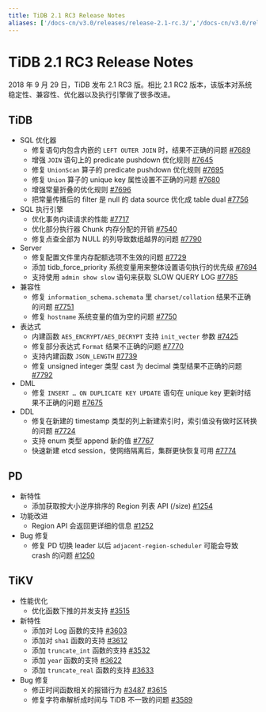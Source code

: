 ```yaml
---
title: TiDB 2.1 RC3 Release Notes
aliases: ['/docs-cn/v3.0/releases/release-2.1-rc.3/','/docs-cn/v3.0/releases/21rc3/','/docs-cn/releases/21rc3/']
---
```


# TiDB 2.1 RC3 Release Notes

2018 年 9 月 29 日，TiDB 发布 2.1 RC3 版。相比 2.1 RC2 版本，该版本对系统稳定性、兼容性、优化器以及执行引擎做了很多改进。

## TiDB

+ SQL 优化器
    - 修复语句内包含内嵌的 `LEFT OUTER JOIN` 时，结果不正确的问题 [#7689](https://github.com/pingcap/tidb/pull/7689)
    - 增强 `JOIN` 语句上的 predicate pushdown 优化规则 [#7645](https://github.com/pingcap/tidb/pull/7645)
    - 修复 `UnionScan` 算子的 predicate pushdown 优化规则 [#7695](https://github.com/pingcap/tidb/pull/7695)
    - 修复 `Union` 算子的 unique key 属性设置不正确的问题 [#7680](https://github.com/pingcap/tidb/pull/7680)
    - 增强常量折叠的优化规则 [#7696](https://github.com/pingcap/tidb/pull/7696)
    - 把常量传播后的 filter 是 null 的 data source 优化成 table dual [#7756](https://github.com/pingcap/tidb/pull/7756)
+ SQL 执行引擎
    - 优化事务内读请求的性能 [#7717](https://github.com/pingcap/tidb/pull/7717)
    - 优化部分执行器 Chunk 内存分配的开销 [#7540](https://github.com/pingcap/tidb/pull/7540)
    - 修复点查全部为 NULL 的列导致数组越界的问题 [#7790](https://github.com/pingcap/tidb/pull/7790)
+ Server
    - 修复配置文件里内存配额选项不生效的问题 [#7729](https://github.com/pingcap/tidb/pull/7729)
    - 添加 tidb_force_priority 系统变量用来整体设置语句执行的优先级 [#7694](https://github.com/pingcap/tidb/pull/7694)
    - 支持使用 `admin show slow` 语句来获取 SLOW QUERY LOG [#7785](https://github.com/pingcap/tidb/pull/7785)
+ 兼容性
    - 修复 `information_schema.schemata` 里 `charset/collation` 结果不正确的问题 [#7751](https://github.com/pingcap/tidb/pull/7751)
    - 修复 `hostname` 系统变量的值为空的问题 [#7750](https://github.com/pingcap/tidb/pull/7750)
+ 表达式
    - 内建函数 `AES_ENCRYPT/AES_DECRYPT` 支持 `init_vecter` 参数 [#7425](https://github.com/pingcap/tidb/pull/7425)
    - 修复部分表达式 `Format` 结果不正确的问题 [#7770](https://github.com/pingcap/tidb/pull/7770)
    - 支持内建函数 `JSON_LENGTH` [#7739](https://github.com/pingcap/tidb/pull/7739)
    - 修复 unsigned integer 类型 cast 为 decimal 类型结果不正确的问题 [#7792](https://github.com/pingcap/tidb/pull/7792)
+ DML
    - 修复 `INSERT … ON DUPLICATE KEY UPDATE` 语句在 unique key 更新时结果不正确的问题 [#7675](https://github.com/pingcap/tidb/pull/7675)
+ DDL
    - 修复在新建的 timestamp 类型的列上新建索引时，索引值没有做时区转换的问题 [#7724](https://github.com/pingcap/tidb/pull/7724)
    - 支持 enum 类型 append 新的值 [#7767](https://github.com/pingcap/tidb/pull/7767)
    - 快速新建 etcd session，使网络隔离后，集群更快恢复可用 [#7774](https://github.com/pingcap/tidb/pull/7774)

## PD

+ 新特性
    - 添加获取按大小逆序排序的 Region 列表 API (/size) [#1254](https://github.com/pingcap/pd/pull/1254)
+ 功能改进
    - Region API 会返回更详细的信息 [#1252](https://github.com/pingcap/pd/pull/1252)
+ Bug 修复
    - 修复 PD 切换 leader 以后 `adjacent-region-scheduler` 可能会导致 crash 的问题 [#1250](https://github.com/pingcap/pd/pull/1250)

## TiKV

+ 性能优化
    - 优化函数下推的并发支持 [#3515](https://github.com/tikv/tikv/pull/3515)
+ 新特性
    - 添加对 Log 函数的支持 [#3603](https://github.com/tikv/tikv/pull/3603)
    - 添加对 `sha1` 函数的支持 [#3612](https://github.com/tikv/tikv/pull/3612)
    - 添加 `truncate_int` 函数的支持 [#3532](https://github.com/tikv/tikv/pull/3532)
    - 添加 `year` 函数的支持 [#3622](https://github.com/tikv/tikv/pull/3622)
    - 添加 `truncate_real` 函数的支持 [#3633](https://github.com/tikv/tikv/pull/3633)
+ Bug 修复
    - 修正时间函数相关的报错行为 [#3487](https://github.com/tikv/tikv/pull/3487) [#3615](https://github.com/tikv/tikv/pull/3615)
    - 修复字符串解析成时间与 TiDB 不一致的问题 [#3589](https://github.com/tikv/tikv/pull/3589)